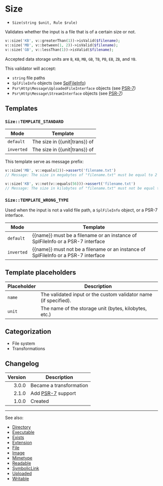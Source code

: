 # Size

- `Size(string $unit, Rule $rule)`

Validates whether the input is a file that is of a certain size or not.

```php
v::size('KB', v::greaterThan(1))->isValid($filename);
v::size('MB', v::between(1, 2))->isValid($filename);
v::size('GB', v::lessThan(1))->isValid($filename);
```

Accepted data storage units are `B`, `KB`, `MB`, `GB`, `TB`, `PB`, `EB`, `ZB`, and `YB`.

This validator will accept:

* `string` file paths
* `SplFileInfo` objects (see [SplFileInfo][])
* `Psr\Http\Message\UploadedFileInterface` objects (see [PSR-7][])
* `Psr\Http\Message\StreamInterface` objects (see [PSR-7][])

## Templates

### `Size::TEMPLATE_STANDARD`

| Mode       | Template                           |
|------------|------------------------------------|
| `default`  | The size in {{unit&#124;trans}} of |
| `inverted` | The size in {{unit&#124;trans}} of |

This template serve as message prefix:

```php
v::size('MB', v::equals(2))->assert('filename.txt')
// Message: The size in megabytes of "filename.txt" must be equal to 2

v::size('KB', v::not(v::equals(56)))->assert('filename.txt')
// Message: The size in kilobytes of "filename.txt" must not be equal to 56
```

### `Size::TEMPLATE_WRONG_TYPE`

Used when the input is not a valid file path, a `SplFileInfo` object, or a PSR-7 interface.

| Mode       | Template                                                                           |
|------------|------------------------------------------------------------------------------------|
| `default`  | {{name}} must be a filename or an instance of SplFileInfo or a PSR-7 interface     |
| `inverted` | {{name}} must not be a filename or an instance of SplFileInfo or a PSR-7 interface |

## Template placeholders

| Placeholder | Description                                                      |
|-------------|------------------------------------------------------------------|
| `name`      | The validated input or the custom validator name (if specified). |
| `unit`      | The name of the storage unit (bytes, kilobytes, etc.)            |

## Categorization

- File system
- Transformations

## Changelog

| Version | Description             |
|--------:|-------------------------|
|   3.0.0 | Became a transformation |
|   2.1.0 | Add [PSR-7][] support   |
|   1.0.0 | Created                 |

***
See also:

- [Directory](Directory.md)
- [Executable](Executable.md)
- [Exists](Exists.md)
- [Extension](Extension.md)
- [File](File.md)
- [Image](Image.md)
- [Mimetype](Mimetype.md)
- [Readable](Readable.md)
- [SymbolicLink](SymbolicLink.md)
- [Uploaded](Uploaded.md)
- [Writable](Writable.md)

[PSR-7]: https://www.php-fig.org/psr/psr-7/
[SplFileInfo]: https://www.php.net/SplFileInfo
